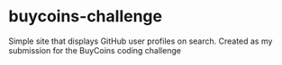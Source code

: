 # buycoins-challenge
Simple site that displays GitHub user profiles on search. Created as my submission for the BuyCoins coding challenge
